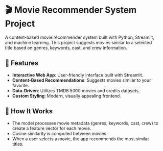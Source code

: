 # 🎬 Movie Recommender System Project

A content-based movie recommender system built with Python, Streamlit, and machine learning. This project suggests movies similar to a selected title based on genres, keywords, cast, and crew information.

## 🚀 Features

- **Interactive Web App**: User-friendly interface built with Streamlit.
- **Content-Based Recommendations**: Suggests movies similar to your favorite.
- **Data-Driven**: Utilizes TMDB 5000 movies and credits datasets.
- **Custom Styling**: Modern, visually appealing frontend.

## 🧠 How It Works

- The model processes movie metadata (genres, keywords, cast, crew) to create a feature vector for each movie.
- Cosine similarity is computed between movies.
- When a user selects a movie, the app recommends the most similar titles.